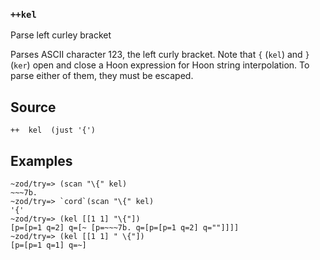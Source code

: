 ### `++kel`

Parse left curley bracket

Parses ASCII character 123, the left curly bracket. Note that `{`
(`kel`) and `}` (`ker`) open and close a Hoon expression for Hoon string
interpolation. To parse either of them, they must be escaped.

Source
------

    ++  kel  (just '{')

Examples
--------

    ~zod/try=> (scan "\{" kel)
    ~~~7b.
    ~zod/try=> `cord`(scan "\{" kel)
    '{'
    ~zod/try=> (kel [[1 1] "\{"])
    [p=[p=1 q=2] q=[~ [p=~~~7b. q=[p=[p=1 q=2] q=""]]]]
    ~zod/try=> (kel [[1 1] " \{"])
    [p=[p=1 q=1] q=~]


